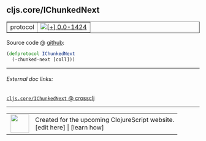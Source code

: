 ## cljs.core/IChunkedNext



 <table border="1">
<tr>
<td>protocol</td>
<td><a href="https://github.com/cljsinfo/cljs-api-docs/tree/0.0-1424"><img valign="middle" alt="[+] 0.0-1424" title="Added in 0.0-1424" src="https://img.shields.io/badge/+-0.0--1424-lightgrey.svg"></a> </td>
</tr>
</table>









Source code @ [github](https://github.com/clojure/clojurescript/blob/r2030/src/cljs/cljs/core.cljs#L348-L349):

```clj
(defprotocol IChunkedNext
  (-chunked-next [coll]))
```

<!--
Repo - tag - source tree - lines:

 <pre>
clojurescript @ r2030
└── src
    └── cljs
        └── cljs
            └── <ins>[core.cljs:348-349](https://github.com/clojure/clojurescript/blob/r2030/src/cljs/cljs/core.cljs#L348-L349)</ins>
</pre>

-->

---



###### External doc links:

[`cljs.core/IChunkedNext` @ crossclj](http://crossclj.info/fun/cljs.core.cljs/IChunkedNext.html)<br>

---

 <table>
<tr><td>
<img valign="middle" align="right" width="48px" src="http://i.imgur.com/Hi20huC.png">
</td><td>
Created for the upcoming ClojureScript website.<br>
[edit here] | [learn how]
</td></tr></table>

[edit here]:https://github.com/cljsinfo/cljs-api-docs/blob/master/cljsdoc/cljs.core/IChunkedNext.cljsdoc
[learn how]:https://github.com/cljsinfo/cljs-api-docs/wiki/cljsdoc-files

<!--

This information was too distracting to show to readers, but I'll leave it
commented here since it is helpful to:

- pretty-print the data used to generate this document
- and show how to retrieve that data



The API data for this symbol:

```clj
{:ns "cljs.core",
 :name "IChunkedNext",
 :type "protocol",
 :full-name-encode "cljs.core/IChunkedNext",
 :source {:code "(defprotocol IChunkedNext\n  (-chunked-next [coll]))",
          :title "Source code",
          :repo "clojurescript",
          :tag "r2030",
          :filename "src/cljs/cljs/core.cljs",
          :lines [348 349]},
 :methods [{:name "-chunked-next",
            :signature ["[coll]"],
            :docstring nil}],
 :full-name "cljs.core/IChunkedNext",
 :history [["+" "0.0-1424"]]}

```

Retrieve the API data for this symbol:

```clj
;; from Clojure REPL
(require '[clojure.edn :as edn])
(-> (slurp "https://raw.githubusercontent.com/cljsinfo/cljs-api-docs/catalog/cljs-api.edn")
    (edn/read-string)
    (get-in [:symbols "cljs.core/IChunkedNext"]))
```

-->
